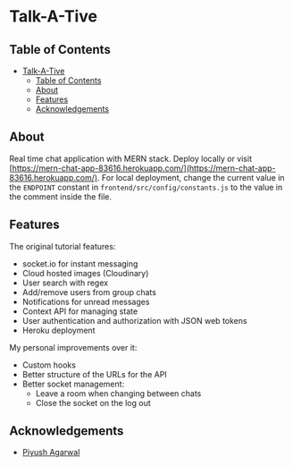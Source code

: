 # Talk-A-Tive

## Table of Contents

- [Talk-A-Tive](#talk-a-tive)
  - [Table of Contents](#table-of-contents)
  - [About](#about)
  - [Features](#features)
  - [Acknowledgements](#acknowledgements)

## About

Real time chat application with MERN stack. Deploy locally or visit [https://mern-chat-app-83616.herokuapp.com/](https://mern-chat-app-83616.herokuapp.com/). For local deployment, change the current value in the `ENDPOINT` constant in `frontend/src/config/constants.js` to the value in the comment inside the file.

## Features

The original tutorial features:

- socket.io for instant messaging
- Cloud hosted images (Cloudinary)
- User search with regex
- Add/remove users from group chats
- Notifications for unread messages
- Context API for managing state
- User authentication and authorization with JSON web tokens
- Heroku deployment

My personal improvements over it:

- Custom hooks
- Better structure of the URLs for the API
- Better socket management:
  - Leave a room when changing between chats
  - Close the socket on the log out

## Acknowledgements

- [Piyush Agarwal](https://github.com/piyush-eon)
